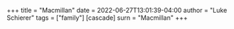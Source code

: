 +++
title = "Macmillan"
date = 2022-06-27T13:01:39-04:00
author = "Luke Schierer"
tags = ["family"]
[cascade]
  surn = "Macmillan"
+++

